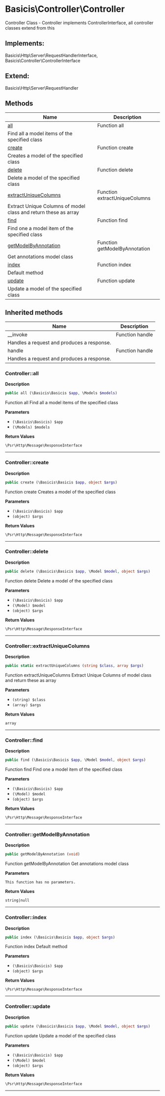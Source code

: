 # Basicis\Controller\Controller  

Controller Class - Controller implements ControllerInterface,
all controller classes extend from this

## Implements:
Basicis\Http\Server\RequestHandlerInterface, Basicis\Controller\ControllerInterface

## Extend:

Basicis\Http\Server\RequestHandler

## Methods

| Name | Description |
|------|-------------|
|[all](#controllerall)|Function all
Find all a model items of the specified class|
|[create](#controllercreate)|Function create
Creates a model of the specified class|
|[delete](#controllerdelete)|Function delete
Delete a model of the specified class|
|[extractUniqueColumns](#controllerextractuniquecolumns)|Function extractUniqueColumns
Extract Unique Columns of model class and return these as array|
|[find](#controllerfind)|Function find
Find one a model item of the specified class|
|[getModelByAnnotation](#controllergetmodelbyannotation)|Function getModelByAnnotation
Get annotations model class|
|[index](#controllerindex)|Function index
Default method|
|[update](#controllerupdate)|Function update
Update a model of the specified class|

## Inherited methods

| Name | Description |
|------|-------------|
|__invoke|Function handle
Handles a request and produces a response.|
|handle|Function handle
Handles a request and produces a response.|



### Controller::all  

**Description**

```php
public all (\Basicis\Basicis $app, \Models $models)
```

Function all
Find all a model items of the specified class 

 

**Parameters**

* `(\Basicis\Basicis) $app`
* `(\Models) $models`

**Return Values**

`\Psr\Http\Message\ResponseInterface`




<hr />


### Controller::create  

**Description**

```php
public create (\Basicis\Basicis $app, object $args)
```

Function create
Creates a model of the specified class 

 

**Parameters**

* `(\Basicis\Basicis) $app`
* `(object) $args`

**Return Values**

`\Psr\Http\Message\ResponseInterface`




<hr />


### Controller::delete  

**Description**

```php
public delete (\Basicis\Basicis $app, \Model $model, object $args)
```

Function delete
Delete a model of the specified class 

 

**Parameters**

* `(\Basicis\Basicis) $app`
* `(\Model) $model`
* `(object) $args`

**Return Values**

`\Psr\Http\Message\ResponseInterface`




<hr />


### Controller::extractUniqueColumns  

**Description**

```php
public static extractUniqueColumns (string $class, array $args)
```

Function extractUniqueColumns
Extract Unique Columns of model class and return these as array 

 

**Parameters**

* `(string) $class`
* `(array) $args`

**Return Values**

`array`




<hr />


### Controller::find  

**Description**

```php
public find (\Basicis\Basicis $app, \Model $model, object $args)
```

Function find
Find one a model item of the specified class 

 

**Parameters**

* `(\Basicis\Basicis) $app`
* `(\Model) $model`
* `(object) $args`

**Return Values**

`\Psr\Http\Message\ResponseInterface`




<hr />


### Controller::getModelByAnnotation  

**Description**

```php
public getModelByAnnotation (void)
```

Function getModelByAnnotation
Get annotations model class 

 

**Parameters**

`This function has no parameters.`

**Return Values**

`string|null`




<hr />


### Controller::index  

**Description**

```php
public index (\Basicis\Basicis $app, object $args)
```

Function index
Default method 

 

**Parameters**

* `(\Basicis\Basicis) $app`
* `(object) $args`

**Return Values**

`\Psr\Http\Message\ResponseInterface`




<hr />


### Controller::update  

**Description**

```php
public update (\Basicis\Basicis $app, \Model $model, object $args)
```

Function update
Update a model of the specified class 

 

**Parameters**

* `(\Basicis\Basicis) $app`
* `(\Model) $model`
* `(object) $args`

**Return Values**

`\Psr\Http\Message\ResponseInterface`




<hr />

